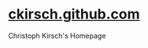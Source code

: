 [ckirsch.github.com](https://github.com/ckirsch/ckirsch.github.com/workflows/Github%20Workflow%20for%20ckirsch.github.com/badge.svg)
==================

Christoph Kirsch's Homepage